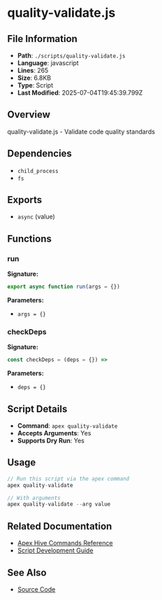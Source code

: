 # quality-validate.js

## File Information

- **Path**: `./scripts/quality-validate.js`
- **Language**: javascript
- **Lines**: 265
- **Size**: 6.8KB
- **Type**: Script
- **Last Modified**: 2025-07-04T19:45:39.799Z

## Overview

quality-validate.js - Validate code quality standards

## Dependencies

- `child_process`
- `fs`

## Exports

- `async` (value)

## Functions

### run

**Signature:**
```javascript
export async function run(args = {})
```

**Parameters:**
- `args = {}`

### checkDeps

**Signature:**
```javascript
const checkDeps = (deps = {}) =>
```

**Parameters:**
- `deps = {}`

## Script Details

- **Command**: `apex quality-validate`
- **Accepts Arguments**: Yes
- **Supports Dry Run**: Yes

## Usage

```javascript
// Run this script via the apex command
apex quality-validate

// With arguments
apex quality-validate --arg value
```

## Related Documentation

- [Apex Hive Commands Reference](../../architecture/reference/commands/)
- [Script Development Guide](../../development/scripts/)

## See Also

- [Source Code](./scripts/quality-validate.js)
